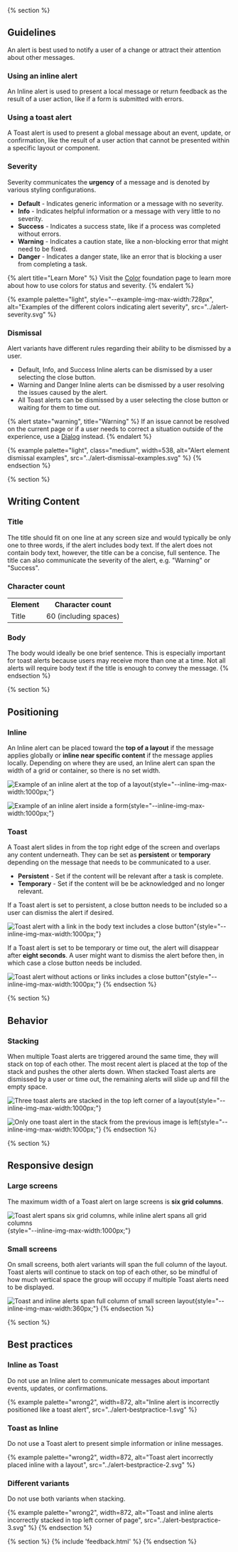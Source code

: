 {% section %}
## Guidelines

An alert is best used to notify a user of a change or attract their attention about other messages.

### Using an inline alert

An Inline alert is used to present a local message or return feedback as the result of a user action, like if a form is submitted with errors.

### Using a toast alert

A Toast alert is used to present a global message about an event, update, or confirmation, like the result of a user action that cannot be presented within a specific layout or component.

### Severity

Severity communicates the **urgency** of a message and is denoted by various styling configurations.

- **Default** - Indicates generic information or a message with no severity.
- **Info** - Indicates helpful information or a message with very little to no severity.
- **Success** - Indicates a success state, like if a process was completed without errors.
- **Warning** - Indicates a caution state, like a non-blocking error that might need to be fixed.
- **Danger** - Indicates a danger state, like an error that is blocking a user from completing a task.

{% alert title="Learn More" %}
Visit the [Color](/foundations/color) foundation page to learn more about how to use colors 
for status and severity.
{% endalert %}

{% example palette="light",
           style="--example-img-max-width:728px",
           alt="Examples of the different colors indicating alert severity",
           src="../alert-severity.svg" %}

### Dismissal

Alert variants have different rules regarding their ability to be dismissed by a user.

- Default, Info, and Success Inline alerts can be dismissed by a user selecting the close button.
- Warning and Danger Inline alerts can be dismissed by a user resolving the issues caused by the alert.
- All Toast alerts can be dismissed by a user selecting the close button or waiting for them to time out.

{% alert state="warning",
         title="Warning" %}
If an issue cannot be resolved on the current page or if a user needs to correct a situation outside of the experience, use a [Dialog](/elements/dialog) instead.
{% endalert %}

{% example palette="light",
           class="medium",
           width=538,
           alt="Alert element dismissal examples",
           src="../alert-dismissal-examples.svg" %}
{% endsection %}

{% section %}
## Writing Content

### Title

The title should fit on one line at any screen size and would typically be only one to three words, if the alert includes body text. If the alert does not contain body text, however, the title can be a concise, full sentence. The title can also communicate the severity of the alert, e.g. "Warning" or "Success".

### Character count
<table style="width:100%">
    <tr>
        <th>Element</th>
        <th>Character count</th>
    </tr>
    <tr>
        <td>Title</td>
        <td>60 (including spaces)</td>
    </tr>
</table>

### Body
The body would ideally be one brief sentence. This is especially important for toast alerts because users may receive more than one at a time. Not all alerts will require body text if the title is enough to convey the message.
{% endsection %}

{% section %}
## Positioning

### Inline

An Inline alert can be placed toward the **top of a layout** if the message applies globally or **inline near specific content** if the message applies locally. Depending on where they are used, an Inline alert can span the width of a grid or container, so there is no set width.

![Example of an inline alert at the top of a layout](../alert-positioning-inline-global.svg){style="--inline-img-max-width:1000px;"}

![Example of an inline alert inside a form](../alert-positioning-inline-local.svg){style="--inline-img-max-width:1000px;"}

### Toast

A Toast alert slides in from the top right edge of the screen and overlaps any content underneath. They can be set as **persistent** or **temporary** depending on the message that needs to be communicated to a user.

- **Persistent** - Set if the content will be relevant after a task is complete.
- **Temporary** - Set if the content will be be acknowledged and no 
  longer relevant.

If a Toast alert is set to persistent, a close button needs to be included so a user can dismiss the alert if desired.

![Toast alert with a link in the body text includes a close button"](../alert-positioning-toast-persistent.svg){style="--inline-img-max-width:1000px;"}

If a Toast alert is set to be temporary or time out, the alert will disappear after **eight seconds**. A user might want to dismiss the alert before then, in which case a close button needs be included.

![Toast alert without actions or links includes a close button"](../alert-positioning-toast-temporary.svg){style="--inline-img-max-width:1000px;"}
{% endsection %}

{% section %}
## Behavior

### Stacking

When multiple Toast alerts are triggered around the same time, they will stack on top of each other. The most recent alert is placed at the top of the stack and pushes the other alerts down. When stacked Toast alerts are dismissed by a user or time out, the remaining alerts will slide up and fill the empty space.

![Three toast alerts are stacked in the top left corner of a layout](../alert-behavior-stack-1.svg){style="--inline-img-max-width:1000px;"}

![Only one toast alert in the stack from the previous image is left](../alert-behavior-stack-2.svg){style="--inline-img-max-width:1000px;"}
{% endsection %}

{% section %}
## Responsive design

### Large screens

The maximum width of a Toast alert on large screens is **six grid columns**.

![Toast alert spans six grid columns, while inline alert spans all grid columns](../alert-responsive-large-screens.svg){style="--inline-img-max-width:1000px;"}

### Small screens

On small screens, both alert variants will span the full column of the layout. Toast alerts will continue to stack on top of each other, so be mindful of how much vertical space the group will occupy if multiple Toast alerts need to be displayed.

![Toast and inline alerts span full column of small screen layout](../alert-responsive-small-screens.svg){style="--inline-img-max-width:360px;"}
{% endsection %}

{% section %}
## Best practices

### Inline as Toast

Do not use an Inline alert to communicate messages about important events, updates, or confirmations.

{% example palette="wrong2",
           width=872,
           alt="Inline alert is incorrectly positioned like a toast alert",
           src="../alert-bestpractice-1.svg" %}

### Toast as Inline

Do not use a Toast alert to present simple information or inline messages.

{% example palette="wrong2",
           width=872,
           alt="Toast alert incorrectly placed inline with a layout",
           src="../alert-bestpractice-2.svg" %}

### Different variants

Do not use both variants when stacking.

{% example palette="wrong2",
           width=872,
           alt="Toast and inline alerts incorrectly stacked in top left corner of page",
           src="../alert-bestpractice-3.svg" %}
{% endsection %}

{% section %}
{% include 'feedback.html' %}
{% endsection %}
